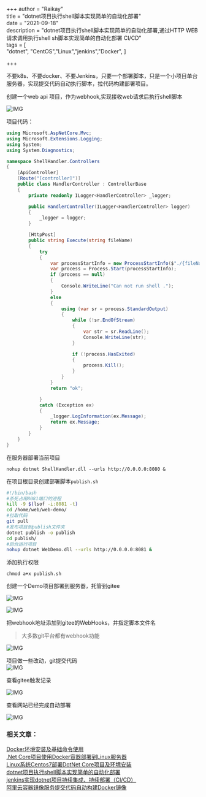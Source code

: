 +++
author = "Raikay"  
title = "dotnet项目执行shell脚本实现简单的自动化部署"  
date = "2021-09-18"  
description = "dotnet项目执行shell脚本实现简单的自动化部署,通过HTTP WEB请求调用执行shell sh脚本实现简单的自动化部署 CI/CD"  
tags = [  
    "dotnet", "CentOS","Linux","jenkins","Docker", 
]  

+++

不要k8s、不要docker、不要Jenkins，只要一个部署脚本，只是一个小项目单台服务器，实现提交代码自动执行脚本，拉代码构建部署项目。

创建一个web api 项目，作为webhook,实现接收web请求后执行shell脚本

![IMG](http://blogimg.raikay.com/330626858540470272.png)



项目代码：  
```c#
using Microsoft.AspNetCore.Mvc;
using Microsoft.Extensions.Logging;
using System;
using System.Diagnostics;

namespace ShellHandler.Controllers
{
    [ApiController]
    [Route("[controller]")]
    public class HandlerController : ControllerBase
    {
        private readonly ILogger<HandlerController> _logger;

        public HandlerController(ILogger<HandlerController> logger)
        {
            _logger = logger;
        }

        [HttpPost]
        public string Execute(string fileName)
        {
            try
            {
                var processStartInfo = new ProcessStartInfo($"./{fileName}") { RedirectStandardOutput = true };
                var process = Process.Start(processStartInfo);
                if (process == null)
                {
                    Console.WriteLine("Can not run shell .");
                }
                else
                {
                    using (var sr = process.StandardOutput)
                    {
                        while (!sr.EndOfStream)
                        {
                            var str = sr.ReadLine();
                            Console.WriteLine(str);
                        }

                        if (!process.HasExited)
                        {
                            process.Kill();
                        }
                    }
                }
                return "ok";

            }
            catch (Exception ex)
            {
                _logger.LogInformation(ex.Message);
                return ex.Message;
            }
        }
    }
}

```

在服务器部署当前项目

```
nohup dotnet ShellHandler.dll --urls http://0.0.0.0:8080 &
```

在项目根目录创建部署脚本`publish.sh`
```sh
#!/bin/bash
#杀死占用8081端口的进程
kill -9 $(lsof -i:8081 -t)
cd /home/web/web-demo/
#拉取代码
git pull
#发布项目到publish文件夹
dotnet publish -o publish
cd publish/
#后台运行项目
nohup dotnet WebDemo.dll --urls http://0.0.0.0:8081 &
```

添加执行权限

```shell
chmod a+x publish.sh
```

创建一个Demo项目部署到服务器，托管到gitee  

![IMG](http://blogimg.raikay.com/330626893743263744.png)

![IMG](http://blogimg.raikay.com/330619443430428672.png)


把webhook地址添加到gitee的WebHooks，并指定脚本文件名
> 大多数git平台都有webhook功能   

![IMG](http://blogimg.raikay.com/330627389509996544.png)



项目做一些改动，git提交代码  
![IMG](http://blogimg.raikay.com/330627583022600192.png)  

查看gitee触发记录  

![IMG](http://blogimg.raikay.com/330619475013537792.png)

查看网站已经完成自动部署

![IMG](http://blogimg.raikay.com/330627066452119552.png)

### 相关文章：
[Docker环境安装及基础命令使用](https://blog.raikay.com/post/2020/docker/)  
[.Net Core项目使用Docker容器部署到Linux服务器](https://blog.raikay.com/post/2020/dotnet-docker/)  
[Linux系统Centos7部署DotNet Core项目及环境安装 ](https://blog.raikay.com/post/2019/dotnet-publish/)   
[dotnet项目执行shell脚本实现简单的自动化部署](https://blog.raikay.com/post/dotnet/easy-ci-cd/)  
[jenkins实现dotnet项目持续集成、持续部署（CI/CD）](https://blog.raikay.com/post/dotnet/jenkins/)  
[阿里云容器镜像服务提交代码自动构建Docker镜像](https://blog.raikay.com/post/2020/dotnet-core-aliyun/)  
